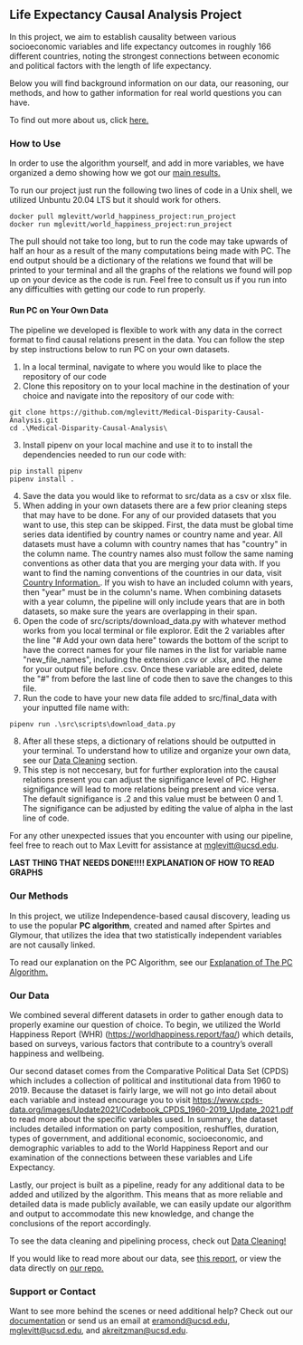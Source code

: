 ## Life Expectancy Causal Analysis Project

In this project, we aim to establish causality between various socioeconomic variables and life expectancy outcomes in  roughly 166 different countries, noting the strongest connections between economic and political factors with the length of life expectancy. 

Below you will find background information on our data, our reasoning, our methods, and how to gather information for real world questions you can have. 

To find out more about us, click [here.](About.md)


### How to Use

In order to use the algorithm yourself, and add in more variables, we have organized a demo showing how we got our [main results.](Main-Results.md)

To run our project just run the following two lines of code in a Unix shell, we utilized Unbuntu 20.04 LTS but it should work for others.
```
docker pull mglevitt/world_happiness_project:run_project
docker run mglevitt/world_happiness_project:run_project
```
The pull should not take too long, but to run the code may take upwards of half an hour as a result of the many computations being made with PC. The end output should be a dictionary of the relations we found that will be printed to your terminal and all the graphs of the relations we found will pop up on your device as the code is run. Feel free to consult us if you run into any difficulties with getting our code to run properly.

#### Run PC on Your Own Data

The pipeline we developed is flexible to work with any data in the correct format to find causal relations present in the data. You can follow the step by step instructions below to run PC on your own datasets. 

1. In a local terminal, navigate to where you would like to place the repository of our code
2. Clone this repository on to your local machine in the destination of your choice and navigate into the repository of our code with: 
```
git clone https://github.com/mglevitt/Medical-Disparity-Causal-Analysis.git
cd .\Medical-Disparity-Causal-Analysis\
```
3. Install pipenv on your local machine and use it to to install the dependencies needed to run our code with: 
```
pip install pipenv
pipenv install .
```
4. Save the data you would like to reformat to src/data as a csv or xlsx file. 
5. When adding in your own datasets there are a few prior cleaning steps that may have to be done. For any of our provided datasets that you want to use, this step can be skipped. First, the data must be global time series data identified by country names or country name and year. All datasets must have a column with country names that has "country" in the column name. The country names also must follow the same naming conventions as other data that you are merging your data with. If you want to find the naming conventions of the countries in our data, visit [Country Information.](country_info.md). If you wish to have an included column with years, then "year" must be in the column's name. When combining datasets with a year column, the pipeline will only include years that are in both datasets, so make sure the years are overlapping in their span. 
6. Open the code of src/scripts/download_data.py with whatever method works from you local terminal or file exploror. Edit the 2 variables after the line "# Add your own data here" towards the bottom of the script to have the correct names for your file names in the list for variable name "new_file_names", including the extension .csv or .xlsx, and the name for your output file before .csv. Once these variable are edited, delete the "#" from before the last line of code then to save the changes to this file.
7. Run the code to have your new data file added to src/final_data with your inputted file name with: 
```
pipenv run .\src\scripts\download_data.py
```
8. After all these steps, a dictionary of relations should be outputted in your terminal. To understand how to utilize and organize your own data, see our [Data Cleaning](data-cleaning.md) section.
9. This step is not neccesary, but for further exploration into the causal relations present you can adjust the signifigance level of PC. Higher signifigance will lead to more relations being present and vice versa. The default signifigance is .2 and this value must be between 0 and 1. The signifigance can be adjusted by editing the value of alpha in the last line of code. 

For any other unexpected issues that you encounter with using our pipeline, feel free to reach out to Max Levitt for assistance at mglevitt@ucsd.edu. 


**LAST THING THAT NEEDS DONE!!!! EXPLANATION OF HOW TO READ GRAPHS**

### Our Methods

In this project, we utilize Independence-based causal discovery, leading us to use the popular **PC algorithm**, created and named after Spirtes and Glymour, that utilizes the idea that two statistically independent variables are not causally linked.

To read our explanation on the PC Algorithm, see our [Explanation of The PC Algorithm.](PC-Algorithm-Explanation.md)

### Our Data
We combined several different datasets in order to gather enough data to properly examine our question of choice. To begin, we utilized the World Happiness Report (WHR) (https://worldhappiness.report/faq/) which details, based on surveys, various factors that contribute to  a country’s overall happiness and wellbeing.

Our second dataset comes from the Comparative Political Data Set (CPDS) which includes a collection of political and institutional data from 1960 to 2019. Because the dataset is fairly large, we will not go into detail about each variable and instead encourage you to visit https://www.cpds-data.org/images/Update2021/Codebook_CPDS_1960-2019_Update_2021.pdf to read more about the specific variables used. In summary, the dataset includes detailed information on party composition, reshuffles, duration, types of government, and additional economic, socioeconomic, and demographic variables to add to the World Happiness Report and our examination of the connections between these variables and Life Expectancy. 

Lastly, our project is built as a pipeline, ready for any additional data to be added and utilized by  the algorithm. This means that as more reliable and detailed data is made publicly available, we can easily update our algorithm and output to accommodate this new knowledge, and change the conclusions of the report accordingly. 

To see the data cleaning and pipelining process, check out [Data Cleaning!](data-cleaning.md)

If you would like to read more about our data, see [this report,](https://docs.google.com/document/d/1cvPz98_5bFYzUca4mlcvndjPvenBJzs4ya1jSkPVNS0/edit?usp=sharing) or view the data directly on [our repo.](https://github.com/mglevitt/Medical-Disparity-Causal-Analysis)

### Support or Contact

Want to see more behind the scenes or need additional help? Check out our [documentation](https://github.com/mglevitt/Medical-Disparity-Causal-Analysis) or send us an email at eramond@ucsd.edu, mglevitt@ucsd.edu, and akreitzman@ucsd.edu. 
